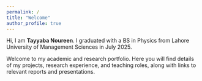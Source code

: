 ```yaml
---
permalink: /
title: "Welcome"
author_profile: true
---
```

Hi, I am **Tayyaba Noureen**. I graduated with a BS in Physics from Lahore University of Management Sciences in July 2025.  

Welcome to my academic and research portfolio. Here you will find details of my projects, research experience, and teaching roles, along with links to relevant reports and presentations.
